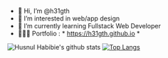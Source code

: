 - 👋 Hi, I’m @h31gth
- 👀 I’m interested in web/app design
- 🌱 I’m currently learning Fullstack Web Developer
- 🙍🏻‍♂️ Portfolio : * https://h31gth.github.io *

![Husnul Habibie's github stats](https://github-readme-stats.vercel.app/api?username=h31gth&show_icons=true&count_private=true&hide=stars&include_all_commits=true&theme=buefy)
[![Top Langs](https://github-readme-stats.vercel.app/api/top-langs/?username=h31gth&layout=compact)](https://github.com/anuraghazra/github-readme-stats)


<!---
h31gth/h31gth is a ✨ special ✨ repository because its `README.md` (this file) appears on your GitHub profile.
You can click the Preview link to take a look at your changes.
--->
